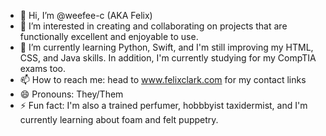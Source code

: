 - 👋 Hi, I’m @weefee-c (AKA Felix)
- 👀 I’m interested in creating and collaborating on projects that are functionally excellent and enjoyable to use. 
- 🌱 I’m currently learning Python, Swift, and I'm still improving my HTML, CSS, and Java skills. In addition, I'm currently studying for my CompTIA exams too. 
- 📫 How to reach me: head to www.felixclark.com for my contact links
- 😄 Pronouns: They/Them
- ⚡ Fun fact: I'm also a trained perfumer, hobbbyist taxidermist, and I'm currently learning about foam and felt puppetry.

<!---
weefee-c/weefee-c is a ✨ special ✨ repository because its `README.md` (this file) appears on your GitHub profile.
You can click the Preview link to take a look at your changes.
--->
